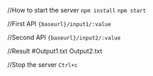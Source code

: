 //How to start the server
`npm install`
`npm start`

//First API
`{baseurl}/input1/:value`

//Second API
`{baseurl}/input2/:value`

//Result
#Output1.txt Output2.txt

//Stop the server
`Ctrl+c`
